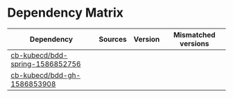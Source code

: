 # Dependency Matrix

Dependency | Sources | Version | Mismatched versions
---------- | ------- | ------- | -------------------
[cb-kubecd/bdd-spring-1586852756](https://github.com/cb-kubecd/bdd-spring-1586852756.git) |  | []() | 
[cb-kubecd/bdd-gh-1586853908](https://github.com/cb-kubecd/bdd-gh-1586853908.git) |  | []() | 
